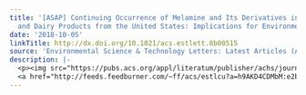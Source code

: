 ```yaml
---
title: '[ASAP] Continuing Occurrence of Melamine and Its Derivatives in Infant Formula
  and Dairy Products from the United States: Implications for Environmental Sources'
date: '2018-10-05'
linkTitle: http://dx.doi.org/10.1021/acs.estlett.8b00515
source: 'Environmental Science & Technology Letters: Latest Articles (ACS Publications)'
description: |-
  <p><img src="https://pubs.acs.org/appl/literatum/publisher/achs/journals/content/estlcu/0/estlcu.ahead-of-print/acs.estlett.8b00515/20181005/images/medium/ez-2018-005154_0003.gif" alt="TOC Graphic"/></p><div><cite>Environmental Science & Technology Letters</cite></div><div>DOI: 10.1021/acs.estlett.8b00515</div><div class="feedflare">
  <a href="http://feeds.feedburner.com/~ff/acs/estlcu?a=h9AKD4CDMbM:e2bYVx8pZGE:yIl2AUoC8zA"><img src="http://feeds.feedburner.com/~ff/acs/estlcu?d=yIl2AUoC8zA" borde
---
```

